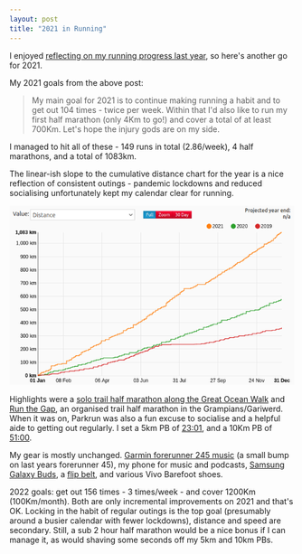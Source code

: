 ```yaml
---
layout: post
title: "2021 in Running"
---
```

I enjoyed [reflecting on my running progress last
year](https://yob.id.au/2021/01/01/2020-in-running.html), so here's another go
for 2021.

My 2021 goals from the above post:

> My main goal for 2021 is to continue making running a habit and to get out 104
> times - twice per week. Within that I'd also like to run my first half marathon
> (only 4Km to go!) and cover a total of at least 700Km. Let's hope the injury
> gods are on my side.

I managed to hit all of these - 149 runs in total (2.86/week), 4 half marathons,
and a total of 1083km.

The linear-ish slope to the cumulative distance chart for the year is a nice
reflection of consistent outings - pandemic lockdowns and reduced socialising
unfortunately kept my calendar clear for running.

![veloviewer-2019-2020-2021](/images/running-2021.png)

Highlights were a [solo trail half marathon along the Great Ocean
Walk](https://www.strava.com/activities/4654562377) and [Run the
Gap](https://www.strava.com/activities/5341725408), an organised trail half
marathon in the Grampians/Gariwerd. When it was on, Parkrun was also a fun
excuse to socialise and a helpful aide to getting out regularly. I set a 5km PB
of [23:01](https://www.strava.com/activities/5528885902), and a 10Km PB of
[51:00](https://www.strava.com/activities/5105011892).

My gear is mostly unchanged. [Garmin forerunner 245
music](https://www.garmin.com/en-AU/p/646690) (a small bump on last years
forerunner 45), my phone for music and podcasts, [Samsung Galaxy
Buds](https://www.samsung.com/us/mobile/audio/galaxy-buds/), a [flip
belt](https://flipbeltaustralia.com/product/flipbelt/), and various Vivo
Barefoot shoes.

2022 goals: get out 156 times - 3 times/week - and cover 1200Km (100Km/month).
Both are only incremental improvements on 2021 and that's OK. Locking in the
habit of regular outings is the top goal (presumably around a busier calendar
with fewer lockdowns), distance and speed are secondary.  Still, a sub 2 hour
half marathon would be a nice bonus if I can manage it, as would shaving some
seconds off my 5km and 10km PBs.
